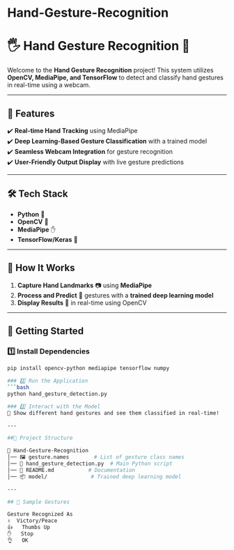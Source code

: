 # Hand-Gesture-Recognition

# 🖐️ Hand Gesture Recognition  🤖  

Welcome to the **Hand Gesture Recognition** project! This system utilizes **OpenCV, MediaPipe, and TensorFlow** to detect and classify hand gestures in real-time using a webcam.  


---

## 🚀 Features  
✔️ **Real-time Hand Tracking** using MediaPipe  
✔️ **Deep Learning-Based Gesture Classification** with a trained model  
✔️ **Seamless Webcam Integration** for gesture recognition  
✔️ **User-Friendly Output Display** with live gesture predictions  

---

## 🛠️ Tech Stack  
- **Python** 🐍  
- **OpenCV** 🎥  
- **MediaPipe** ✋  
- **TensorFlow/Keras** 🧠  

---

## 🎯 How It Works  
1. **Capture Hand Landmarks** 📷 using **MediaPipe**  
2. **Process and Predict** 🤔 gestures with a **trained deep learning model**  
3. **Display Results** 🎨 in real-time using OpenCV  

---

## 🏁 Getting Started  

### 1️⃣ Install Dependencies  
```bash
pip install opencv-python mediapipe tensorflow numpy

### 2️⃣ Run the Application
```bash
python hand_gesture_detection.py

### 3️⃣ Interact with the Model
👋 Show different hand gestures and see them classified in real-time!

---

##📂 Project Structure

📂 Hand-Gesture-Recognition
│── 🖼️ gesture.names        # List of gesture class names  
│── 🧠 hand_gesture_detection.py  # Main Python script  
│── 📜 README.md           # Documentation  
│── 📦 model/              # Trained deep learning model  

---

## 📸 Sample Gestures

Gesture	Recognized As
✌️	Victory/Peace
👍	Thumbs Up
✋	Stop
👌	OK

